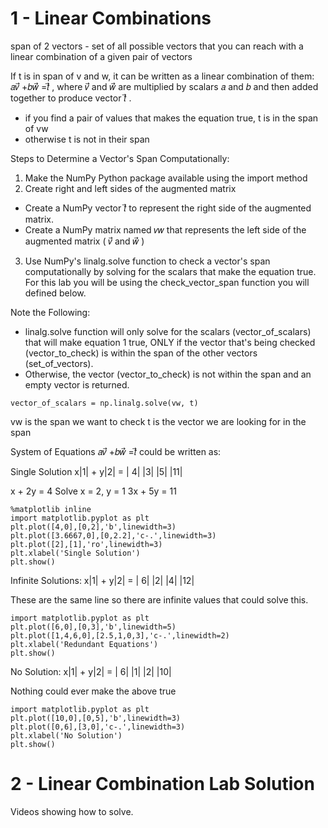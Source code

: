 # 1 - Linear Combinations
span of 2 vectors - set of all possible vectors that you can reach with a linear combination of a given pair of vectors

If t is in span of v and w, it can be written as a linear combination of them:
𝑎𝑣⃗ +𝑏𝑤⃗ =𝑡⃗  ,  where  𝑣⃗   and  𝑤⃗   are multiplied by scalars  𝑎  and  𝑏  and then added together to produce vector  𝑡⃗  .
  - if you find a pair of values that makes the equation true, t is in the span of vw
  - otherwise t is not in their span

Steps to Determine a Vector's Span Computationally:
1. Make the NumPy Python package available using the import method
2. Create right and left sides of the augmented matrix
  - Create a NumPy vector  𝑡⃗   to represent the right side of the augmented matrix.
  - Create a NumPy matrix named  𝑣𝑤  that represents the left side of the augmented matrix ( 𝑣⃗   and  𝑤⃗  )
3. Use NumPy's linalg.solve function to check a vector's span computationally by solving for the scalars that make the equation true. For this lab you will be using the check_vector_span function you will defined below.

Note the Following:
  - linalg.solve function will only solve for the scalars (vector_of_scalars) that will make equation 1 true, ONLY if the vector that's being checked (vector_to_check) is within the span of the other vectors (set_of_vectors).
  - Otherwise, the vector (vector_to_check) is not within the span and an empty vector is returned.

`vector_of_scalars = np.linalg.solve(vw, t)`

vw is the span we want to check
t is the vector we are looking for in the span

System of Equations
𝑎𝑣⃗ +𝑏𝑤⃗ =𝑡⃗ could be written as:

Single Solution
x|1| + y|2| = | 4|
 |3|    |5|   |11|

x  + 2y = 4   Solve x = 2, y = 1
3x + 5y = 11

```
%matplotlib inline
import matplotlib.pyplot as plt
plt.plot([4,0],[0,2],'b',linewidth=3)
plt.plot([3.6667,0],[0,2.2],'c-.',linewidth=3)
plt.plot([2],[1],'ro',linewidth=3)
plt.xlabel('Single Solution')
plt.show()
```

Infinite Solutions:
x|1| + y|2| = | 6|
 |2|    |4|   |12|

These are the same line so there are infinite values that could solve this.

```
import matplotlib.pyplot as plt
plt.plot([6,0],[0,3],'b',linewidth=5)
plt.plot([1,4,6,0],[2.5,1,0,3],'c-.',linewidth=2)
plt.xlabel('Redundant Equations')
plt.show()
```

No Solution:
x|1| + y|2| = | 6|
 |1|    |2|   |10|

Nothing could ever make the above true

```
import matplotlib.pyplot as plt
plt.plot([10,0],[0,5],'b',linewidth=3)
plt.plot([0,6],[3,0],'c-.',linewidth=3)
plt.xlabel('No Solution')
plt.show()
```


# 2 - Linear Combination Lab Solution
Videos showing how to solve.
